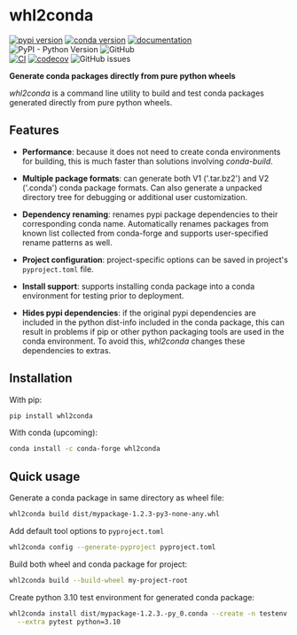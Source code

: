 # whl2conda 

[![pypi version](https://img.shields.io/pypi/v/whl2conda.svg)](https://pypi.org/project/whl2conda/)
[![conda version](https://img.shields.io/conda/vn/conda-forge/whl2conda)](https://anaconda.org/conda-forge/whl2conda)
[![documentation](https://img.shields.io/badge/docs-mkdocs%20material-blue.svg?style=flat)](https://zuzukin.github.io/whl2conda/)  
![PyPI - Python Version](https://img.shields.io/pypi/pyversions/whl2conda)
![GitHub](https://img.shields.io/github/license/analog-cbarber/whl2conda)  
[![CI](https://github.com/zuzukin/whl2conda/actions/workflows/python-package-conda.yml/badge.svg)](https://github.com/zuzukin/whl2conda/actions/workflows/python-package-conda.yml) [![codecov](https://codecov.io/gh/zuzukin/whl2conda/graph/badge.svg?token=097C3MBNIX)](https://codecov.io/gh/zuzukin/whl2conda)
![GitHub issues](https://img.shields.io/github/issues/analog-cbarber/whl2conda)


**Generate conda packages directly from pure python wheels**

*whl2conda* is a command line utility to build and test conda packages
generated directly from pure python wheels.

## Features

* **Performance**: because it does not need to create conda environments
    for building, this is much faster than solutions involving *conda-build*.

* **Multiple package formats**: can generate both V1 ('.tar.bz2') and V2 ('.conda')
    conda package formats. Can also generate a unpacked directory tree for debugging
    or additional user customization.

* **Dependency renaming**: renames pypi package dependencies to their 
    corresponding conda name. Automatically renames packages from known
    list collected from conda-forge and supports user-specified rename
    patterns as well.

* **Project configuration**: project-specific options can be saved in
    project's `pyproject.toml` file.

* **Install support**: supports installing conda package into a conda
    environment for testing prior to deployment.

* **Hides pypi dependencies**: if the original pypi dependencies are included in
    the python dist-info included in the conda package, this can result in 
    problems if pip or other python packaging tools are used in the conda environment.
    To avoid this, *whl2conda* changes these dependencies to extras.

## Installation

With pip:

```bash
pip install whl2conda
```

With conda (upcoming):

```bash
conda install -c conda-forge whl2conda
```

## Quick usage

Generate a conda package in same directory as wheel file:

```bash
whl2conda build dist/mypackage-1.2.3-py3-none-any.whl
```

Add default tool options to `pyproject.toml`

```bash
whl2conda config --generate-pyproject pyproject.toml
```
Build both wheel and conda package for project:

```bash
whl2conda build --build-wheel my-project-root
```

Create python 3.10 test environment for generated conda package:

```bash
whl2conda install dist/mypackage-1.2.3.-py_0.conda --create -n testenv \
  --extra pytest python=3.10
```
